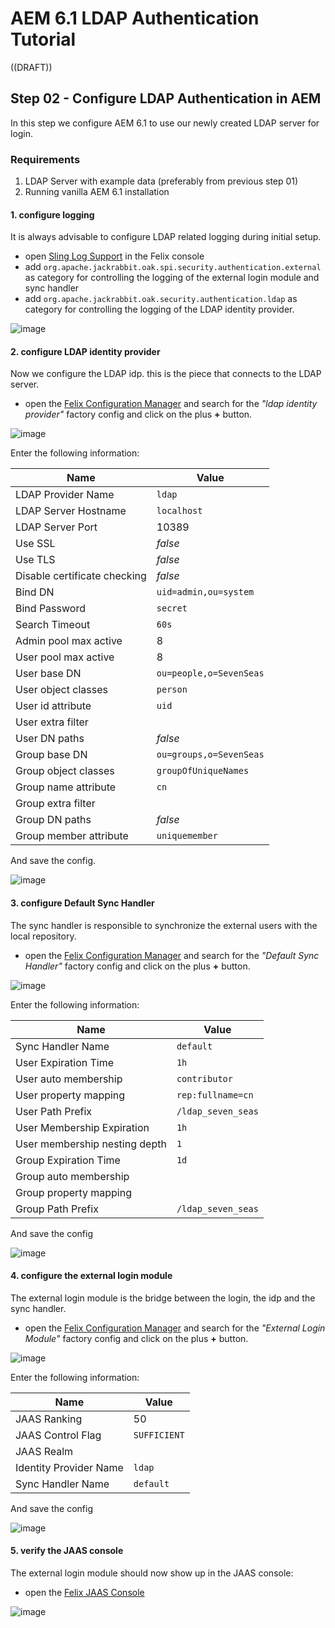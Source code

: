 AEM 6.1 LDAP Authentication Tutorial
====================================

((DRAFT))

Step 02 - Configure LDAP Authentication in AEM
----------------------------------------------

In this step we configure AEM 6.1 to use our newly created LDAP server for login.

### Requirements
1. LDAP Server with example data (preferably from previous step 01)
2. Running vanilla AEM 6.1 installation

#### 1. configure logging
It is always advisable to configure LDAP related logging during initial setup.

- open [Sling Log Support](http://localhost:4502/system/console/slinglog) in the Felix console
- add `org.apache.jackrabbit.oak.spi.security.authentication.external` as category for controlling the logging of the external login module and sync handler
- add `org.apache.jackrabbit.oak.security.authentication.ldap` as category for controlling the logging of the LDAP identity provider.

![image](aem-00-setup-logging.png)

#### 2. configure LDAP identity provider
Now we configure the LDAP idp. this is the piece that connects to the LDAP server.

- open the [Felix Configuration Manager](http://localhost:4502/system/console/configMgr) and search for the _"ldap identity provider"_ factory config and click on the plus **+** button.

![image](aem-01-find-ldap-idp.png)

Enter the following information:

| Name | Value |
|--------------------|------|
| LDAP Provider Name | `ldap` |
| LDAP Server Hostname	| `localhost` |
| LDAP Server Port	| 10389 |
| Use SSL | _false_ |
| Use TLS | _false_ |
| Disable certificate checking	| _false_ |
| Bind DN | `uid=admin,ou=system` |
| Bind Password	| `secret` |
| Search Timeout | `60s` |
| Admin pool max active	 | 8 |
| User pool max active	| 8 |
| User base DN | `ou=people,o=SevenSeas` |
| User object classes | `person` |
| User id attribute	| `uid` |
| User extra filter	 |  |
| User DN paths	| _false_ |
| Group base DN	| `ou=groups,o=SevenSeas` |
| Group object classes | `groupOfUniqueNames` |
| Group name attribute	| `cn` |
| Group extra filter | |
| Group DN paths | _false_ |
| Group member attribute | `uniquemember` |

And save the config.

![image](aem-02-configure-ldap-idp.png)

#### 3. configure Default Sync Handler
The sync handler is responsible to synchronize the external users with the local repository.

- open the [Felix Configuration Manager](http://localhost:4502/system/console/configMgr) and search for the _"Default Sync Handler"_ factory config and click on the plus **+** button.

![image](aem-03-find-synchandler.png)

Enter the following information:

| Name                          | Value
|-------------------------------|--------------------
| Sync Handler Name             | `default`
| User Expiration Time          | `1h`
| User auto membership          | `contributor`
| User property mapping         | `rep:fullname=cn`
| User Path Prefix              | `/ldap_seven_seas`
| User Membership Expiration	 | `1h`
| User membership nesting depth	 | `1`
| Group Expiration Time         | `1d`
| Group auto membership         |
| Group property mapping        |
| Group Path Prefix             | `/ldap_seven_seas`

And save the config

![image](aem-04-configure-synchandler.png)

#### 4. configure the external login module
The external login module is the bridge between the login, the idp and the sync handler.

- open the [Felix Configuration Manager](http://localhost:4502/system/console/configMgr) and search for the _"External Login Module"_ factory config and click on the plus **+** button.

![image](aem-05-find-loginmodule.png)

Enter the following information:

| Name | Value |
|--------------------|------|
| JAAS Ranking	| 50 |
| JAAS Control Flag	| `SUFFICIENT` |
| JAAS Realm | |
| Identity Provider Name | `ldap` |
| Sync Handler Name	| `default` |

And save the config

![image](aem-06-configure-loginmodule.png)

#### 5. verify the JAAS console
The external login module should now show up in the JAAS console:

- open the [Felix JAAS Console](http://localhost:4502/system/console/jaas)

![image](aem-07-jaas-console.png)




